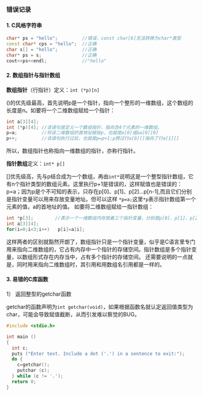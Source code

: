 ### 错误记录

#### 1. C风格字符串

```C++
char* ps = "hello";         //错误，const char[6]无法转换为char*类型
const char* cps = "hello";  //正确
char s[] = "hello";         //正确
char* ps = s;               //正确
cout<<ps<<endl;             //"hello"
```

#### 2. 数组指针与指针数组

**数组指针**（行指针）定义：`int (*p)[n]`

()的优先级最高，首先说明p是一个指针，指向一个整形的一维数组，这个数组的长度是n。如要将一个二维数组赋给一个指针：

```C++
int a[3][4];
int (*p)[4]; //该语句是定义一个数组指针，指向含4个元素的一维数组。
p=a;         //将该二维数组的首地址赋给p，也就是a[0]或&a[0][0]
p++;         //该语句执行过后，也就是p=p+1;p跨过行a[0][]指向了行a[1][]
```

所以，数组指针也称指向一维数组的指针，亦称行指针。

**指针数组**定义：`int* p[]`

[]优先级高，先与p结合成为一个数组，再由`int*`说明这是一个整型指针数组，它有n个指针类型的数组元素。这里执行p+1是错误的，这样赋值也是错误的：p=a；因为p是个不可知的表示，只存在p[0]、p[1]、p[2]...p[n-1],而且它们分别是指针变量可以用来存放变量地址。但可以这样 `*p=a;`这里`*p`表示指针数组第一个元素的值，a的首地址的值。
如要将二维数组赋给一指针数组：

```C++
int *p[3];        //表示一个一维数组内存放着三个指针变量，分别是p[0]、p[1]、p[2]
int a[3][4];
for(i=0;i<3;i++)   p[i]=a[i];
```

这样两者的区别就豁然开朗了，数组指针只是一个指针变量，似乎是C语言里专门用来指向二维数组的，它占有内存中一个指针的存储空间。指针数组是多个指针变量，以数组形式存在内存当中，占有多个指针的存储空间。
还需要说明的一点就是，同时用来指向二维数组时，其引用和用数组名引用都是一样的。

#### 3. 易错的C库函数

1） 返回整型的getchar函数

getchar的函数声明为`int getchar(void)`，如果根据函数名就认定返回值类型为char，可能会导致赋值截断，从而引发难以察觉的BUG。

```C++
#include <stdio.h>

int main ()
{
  int c;
  puts ("Enter text. Include a dot ('.') in a sentence to exit:");
  do {
    c=getchar();
    putchar (c);
  } while (c != '.');
  return 0;
}
```

